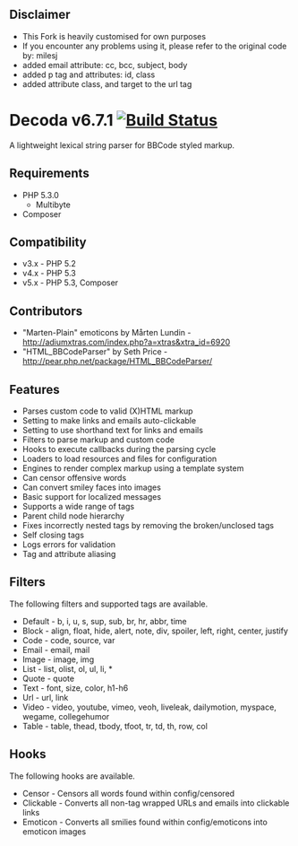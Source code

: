 ## Disclaimer ##

* This Fork is heavily customised for own purposes
* If you encounter any problems using it, please refer to the original code by: milesj
* added email attribute: cc, bcc, subject, body
* added p tag and attributes: id, class
* added attribute class, and target to the url tag

# Decoda v6.7.1 [![Build Status](https://travis-ci.org/milesj/decoda.png?branch=master)](https://travis-ci.org/milesj/decoda) #

A lightweight lexical string parser for BBCode styled markup.

## Requirements ##

* PHP 5.3.0
    * Multibyte
* Composer

## Compatibility ##

* v3.x - PHP 5.2
* v4.x - PHP 5.3
* v5.x - PHP 5.3, Composer

## Contributors ##

* "Marten-Plain" emoticons by Mårten Lundin - http://adiumxtras.com/index.php?a=xtras&xtra_id=6920
* "HTML_BBCodeParser" by Seth Price - http://pear.php.net/package/HTML_BBCodeParser/

## Features ##

* Parses custom code to valid (X)HTML markup
* Setting to make links and emails auto-clickable
* Setting to use shorthand text for links and emails
* Filters to parse markup and custom code
* Hooks to execute callbacks during the parsing cycle
* Loaders to load resources and files for configuration
* Engines to render complex markup using a template system
* Can censor offensive words
* Can convert smiley faces into images
* Basic support for localized messages
* Supports a wide range of tags
* Parent child node hierarchy
* Fixes incorrectly nested tags by removing the broken/unclosed tags
* Self closing tags
* Logs errors for validation
* Tag and attribute aliasing

## Filters ##

The following filters and supported tags are available.

* Default - b, i, u, s, sup, sub, br, hr, abbr, time
* Block - align, float, hide, alert, note, div, spoiler, left, right, center, justify
* Code - code, source, var
* Email - email, mail
* Image - image, img
* List - list, olist, ol, ul, li, *
* Quote - quote
* Text - font, size, color, h1-h6
* Url - url, link
* Video - video, youtube, vimeo, veoh, liveleak, dailymotion, myspace, wegame, collegehumor
* Table - table, thead, tbody, tfoot, tr, td, th, row, col

## Hooks ##

The following hooks are available.

* Censor - Censors all words found within config/censored
* Clickable - Converts all non-tag wrapped URLs and emails into clickable links
* Emoticon - Converts all smilies found within config/emoticons into emoticon images
